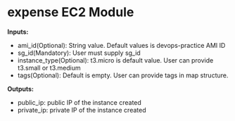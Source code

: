 # expense EC2 Module

**Inputs:**
* ami_id(Optional): String value. Default values is devops-practice AMI ID
* sg_id(Mandatory): User must supply sg_id
* instance_type(Optional): t3.micro is default value. User can provide t3.small or t3.medium
* tags(Optional): Default is empty. User can provide tags in map structure.

**Outputs:**
* public_ip: public IP of the instance created
* private_ip: private IP of the instance created
